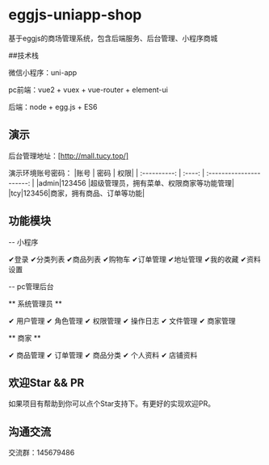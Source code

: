 # eggjs-uniapp-shop
基于eggjs的商场管理系统，包含后端服务、后台管理、小程序商城

##技术栈

微信小程序：uni-app

pc前端：vue2 + vuex + vue-router + element-ui

后端：node + egg.js + ES6

## 演示

后台管理地址：[http://mall.tucy.top/]

演示环境账号密码：
|账号 | 密码 |	权限|
| :----------: | :----: | :----------------------: |
|admin|123456	|超级管理员，拥有菜单、权限商家等功能管理|
|tcy|123456|商家，拥有商品、订单等功能|

## 功能模块

-- 小程序

✔登录 ✔分类列表 ✔商品列表 ✔购物车 ✔订单管理 ✔地址管理 ✔我的收藏 ✔资料设置

-- pc管理后台

** 系统管理员 **

✔ 用户管理
✔ 角色管理
✔ 权限管理
✔ 操作日志
✔ 文件管理
✔ 商家管理

** 商家 **

✔ 商品管理
✔ 订单管理
✔ 商品分类
✔ 个人资料
✔ 店铺资料

## 欢迎Star && PR

如果项目有帮助到你可以点个Star支持下。有更好的实现欢迎PR。

## 沟通交流

交流群：145679486


